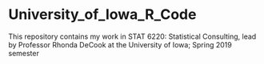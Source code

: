 # University_of_Iowa_R_Code
This repository contains my work in STAT 6220: Statistical Consulting, lead by Professor Rhonda DeCook at the University of Iowa; Spring 2019 semester
